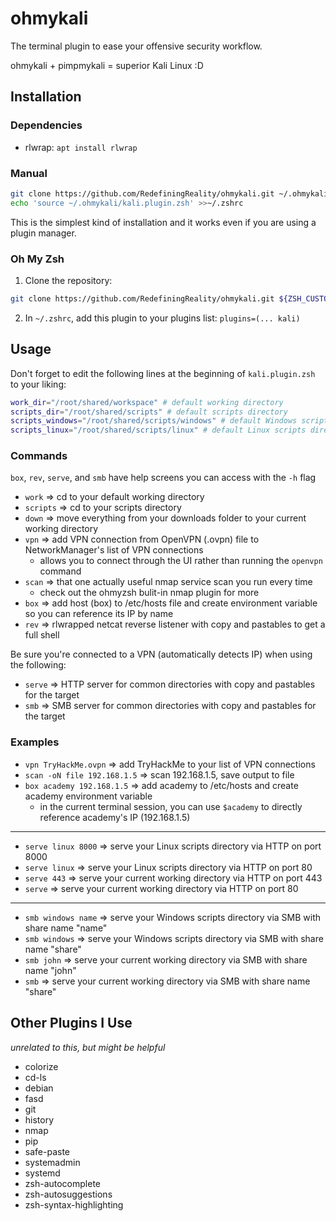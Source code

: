 # ohmykali
The terminal plugin to ease your offensive security workflow.

ohmykali + pimpmykali = superior Kali Linux :D

## Installation
### Dependencies
- rlwrap: `apt install rlwrap`

### Manual
```zsh
git clone https://github.com/RedefiningReality/ohmykali.git ~/.ohmykali
echo 'source ~/.ohmykali/kali.plugin.zsh' >>~/.zshrc
```

This is the simplest kind of installation and it works even if you are using a plugin manager.

### Oh My Zsh
1. Clone the repository:
```zsh
git clone https://github.com/RedefiningReality/ohmykali.git ${ZSH_CUSTOM:-$HOME/.oh-my-zsh/custom}/plugins/kali
```
2. In `~/.zshrc`, add this plugin to your plugins list: `plugins=(... kali)`

## Usage
Don't forget to edit the following lines at the beginning of `kali.plugin.zsh` to your liking:
```zsh
work_dir="/root/shared/workspace" # default working directory
scripts_dir="/root/shared/scripts" # default scripts directory
scripts_windows="/root/shared/scripts/windows" # default Windows scripts directory
scripts_linux="/root/shared/scripts/linux" # default Linux scripts directory
```

### Commands
`box`, `rev`, `serve`, and `smb` have help screens you can access with the `-h` flag

- `work` ⇒ cd to your default working directory
- `scripts` ⇒ cd to your scripts directory
- `down` ⇒ move everything from your downloads folder to your current working directory
- `vpn` ⇒ add VPN connection from OpenVPN (.ovpn) file to NetworkManager's list of VPN connections
  - allows you to connect through the UI rather than running the `openvpn` command
- `scan` ⇒ that one actually useful nmap service scan you run every time
  - check out the ohmyzsh bulit-in nmap plugin for more
- `box` ⇒ add host (box) to /etc/hosts file and create environment variable so you can reference its IP by name
- `rev` ⇒ rlwrapped netcat reverse listener with copy and pastables to get a full shell

Be sure you're connected to a VPN (automatically detects IP) when using the following:
- `serve` ⇒ HTTP server for common directories with copy and pastables for the target
- `smb` ⇒ SMB server for common directories with copy and pastables for the target

### Examples
- `vpn TryHackMe.ovpn` ⇒ add TryHackMe to your list of VPN connections
- `scan -oN file 192.168.1.5` ⇒ scan 192.168.1.5, save output to file
- `box academy 192.168.1.5` ⇒ add academy to /etc/hosts and create academy environment variable
  - in the current terminal session, you can use `$academy` to directly reference academy's IP (192.168.1.5)
---
- `serve linux 8000` ⇒ serve your Linux scripts directory via HTTP on port 8000
- `serve linux` ⇒ serve your Linux scripts directory via HTTP on port 80
- `serve 443` ⇒ serve your current working directory via HTTP on port 443
- `serve` ⇒ serve your current working directory via HTTP on port 80
---
- `smb windows name` ⇒ serve your Windows scripts directory via SMB with share name "name"
- `smb windows` ⇒ serve your Windows scripts directory via SMB with share name "share"
- `smb john` ⇒ serve your current working directory via SMB with share name "john"
- `smb` ⇒ serve your current working directory via SMB with share name "share"

## Other Plugins I Use
*unrelated to this, but might be helpful*
- colorize
- cd-ls
- debian
- fasd
- git
- history
- nmap
- pip
- safe-paste
- systemadmin
- systemd
- zsh-autocomplete
- zsh-autosuggestions
- zsh-syntax-highlighting
